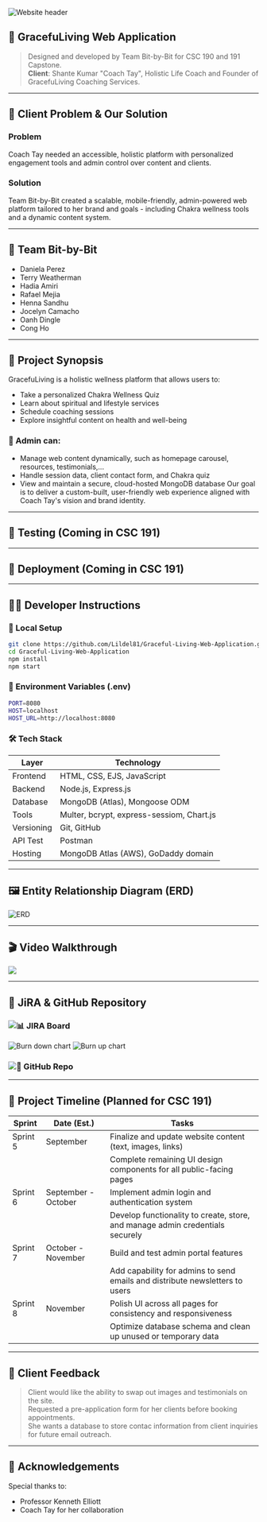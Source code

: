 ![Website header](web-header.png)
## 🌿 GracefuLiving Web Application
> Designed and developed by Team Bit-by-Bit for CSC 190 and 191 Capstone.<br>
> **Client**: Shante Kumar "Coach Tay", Holistic Life Coach and Founder of GracefuLiving Coaching Services.<br>

---
## 🧠 Client Problem & Our Solution
### Problem
Coach Tay needed an accessible, holistic platform with personalized engagement tools and admin control over content and clients.

### Solution
Team Bit-by-Bit created a scalable, mobile-friendly, admin-powered web platform tailored to her brand and goals - including Chakra wellness tools and a dynamic content system.

---
## 🙌  Team Bit-by-Bit
- Daniela Perez
- Terry Weatherman
- Hadia Amiri
- Rafael Mejia
- Henna Sandhu
- Jocelyn Camacho
- Oanh Dingle
- Cong Ho
---
## 🔮 Project Synopsis

GracefuLiving is a holistic wellness platform that allows users to:
- Take a personalized Chakra Wellness Quiz
- Learn about spiritual and lifestyle services
- Schedule coaching sessions
- Explore insightful content on health and well-being

### 🌟 Admin can:
- Manage web content dynamically, such as homepage carousel, resources, testimonials,...
- Handle session data, client contact form, and Chakra quiz
- View and maintain a secure, cloud-hosted MongoDB database
Our goal is to deliver a custom-built, user-friendly web experience aligned with Coach Tay's vision and brand identity.

---

## 🧪 Testing (Coming in CSC 191)

---

## 🚀 Deployment (Coming in CSC 191)

---

## 👩‍💻 Developer Instructions

### 🔧 Local Setup
```bash
git clone https://github.com/Lildel81/Graceful-Living-Web-Application.git
cd Graceful-Living-Web-Application
npm install
npm start
```
### 💾 Environment Variables (.env)
```bash
PORT=8080
HOST=localhost
HOST_URL=http://localhost:8080
```
### 🛠 Tech Stack
|   Layer     | Technology                                |
|-------------|-------------------------------------------|
| Frontend    | HTML, CSS, EJS, JavaScript                |
| Backend     | Node.js, Express.js                       |
| Database    | MongoDB (Atlas), Mongoose ODM             |
| Tools       | Multer, bcrypt, express-sessiom, Chart.js |
| Versioning  | Git, GitHub                               |
| API Test    | Postman                                   |
| Hosting     | MongoDB Atlas (AWS), GoDaddy domain       |

---

## 🖼️ Entity Relationship Diagram (ERD)
![ERD](ERD.png)

---

## 🎬 Video Walkthrough
<div>
    <a href="https://www.loom.com/share/caf5ede3d3c948f5a08439d4036e2e73">
    </a>
    <a href="https://www.loom.com/share/caf5ede3d3c948f5a08439d4036e2e73">
      <img style="max-width:300px;" src="https://cdn.loom.com/sessions/thumbnails/caf5ede3d3c948f5a08439d4036e2e73-289ad99384b34766-full-play.gif">
    </a>
</div>

---
## 🔗 JiRA & GitHub Repository
### ![📊 JIRA Board](https://bit-by-bit-csc190-191.atlassian.net/jira/software/c/projects/GLWA/boards/2)
![Burn down chart](Burndown-chart.png)
![Burn up chart](Burnup-chart.png)

### ![🐙 GitHub Repo](https://github.com/Lildel81/Graceful-Living-Web-Application)

---

## 📅  Project Timeline (Planned for CSC 191)

| Sprint | Date (Est.) | Tasks |
|--------|-------------|-------|
| Sprint 5 | September | Finalize and update website content (text, images, links) |
| | |Complete remaining UI design components for all public-facing pages |
| Sprint 6 | September - October | Implement admin login and authentication system|
| | |Develop functionality to create, store, and manage admin credentials securely |
| Sprint 7 | October - November | Build and test admin portal features|
| | |Add capability for admins to send emails and distribute newsletters to users|
| Sprint 8 | November | Polish UI across all pages for consistency and responsiveness| 
| | |Optimize database schema and clean up unused or temporary data|

---
## 💬  Client Feedback
> Client would like the ability to swap out images and testimonials on the site.<br>
> Requested a pre-application form for her clients before booking appointments.<br>
> She wants a database to store contac information from client inquiries for future email outreach.<br>

---
## 🙏 Acknowledgements
Special thanks to:
- Professor Kenneth Elliott
- Coach Tay for her collaboration











